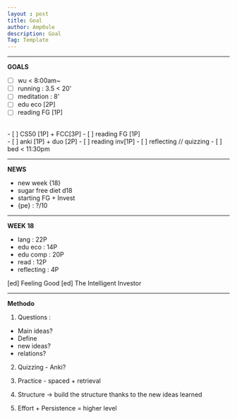 ```yaml
---
layout : post
title: Goal
author: Amp0ule
description: Goal
Tag: Template
---
```


****
**GOALS**

- [ ] wu < 8:00am~
- [ ] running : 3.5 < 20' 
- [ ] meditation : 8'
- [ ] edu eco [2P]
- [ ] reading FG [1P]

<br/>
- [ ] CS50 [1P] + FCC[3P]
- [ ] reading FG [1P]

<br/>
- [ ] anki [1P] + duo [2P]
- [ ] reading inv[1P]
- [ ] reflecting // quizzing
- [ ] bed < 11:30pm

*****
**NEWS**

- new week {18}
- sugar free diet d18
- starting FG + Invest
- {pe} : ?/10

 *****
**WEEK 18**

 - lang : 22P
 - edu eco : 14P
 - edu comp : 20P
 - read : 12P
 - reflecting : 4P
 
[ed] Feeling Good
[ed] The Intelligent Investor 

*****
**Methodo**

1. Questions : 
- Main ideas?
- Define
- new ideas?
- relations?

2. Quizzing - Anki?

3. Practice - spaced + retrieval

4. Structure -> build the structure thanks to the new ideas learned

5. Effort + Persistence = higher level 
